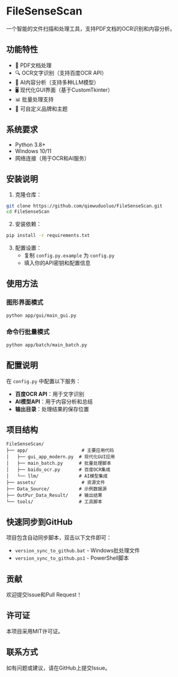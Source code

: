 # FileSenseScan

一个智能的文件扫描和处理工具，支持PDF文档的OCR识别和内容分析。

## 功能特性

- 📄 PDF文档处理
- 🔍 OCR文字识别（支持百度OCR API）
- 🤖 AI内容分析（支持多种LLM模型）
- 🖥️ 现代化GUI界面（基于CustomTkinter）
- 📊 批量处理支持
- 🎨 可自定义品牌和主题

## 系统要求

- Python 3.8+
- Windows 10/11
- 网络连接（用于OCR和AI服务）

## 安装说明

1. 克隆仓库：
```bash
git clone https://github.com/qiewuduoluo/FileSenseScan.git
cd FileSenseScan
```

2. 安装依赖：
```bash
pip install -r requirements.txt
```

3. 配置设置：
   - 复制 `config.py.example` 为 `config.py`
   - 填入你的API密钥和配置信息

## 使用方法

### 图形界面模式
```bash
python app/gui/main_gui.py
```

### 命令行批量模式
```bash
python app/batch/main_batch.py
```

## 配置说明

在 `config.py` 中配置以下服务：

- **百度OCR API**：用于文字识别
- **AI模型API**：用于内容分析和总结
- **输出目录**：处理结果的保存位置

## 项目结构

```
FileSenseScan/
├── app/                    # 主要应用代码
│   ├── gui_app_modern.py  # 现代化GUI应用
│   ├── main_batch.py      # 批量处理脚本
│   ├── baidu_ocr.py       # 百度OCR集成
│   └── llm/               # AI模型集成
├── assets/                 # 资源文件
├── Data_Source/           # 示例数据源
├── OutPur_Data_Result/    # 输出结果
└── tools/                 # 工具脚本
```

## 快速同步到GitHub

项目包含自动同步脚本，双击以下文件即可：

- `version_sync_to_github.bat` - Windows批处理文件
- `version_sync_to_github.ps1` - PowerShell脚本

## 贡献

欢迎提交Issue和Pull Request！

## 许可证

本项目采用MIT许可证。

## 联系方式

如有问题或建议，请在GitHub上提交Issue。 